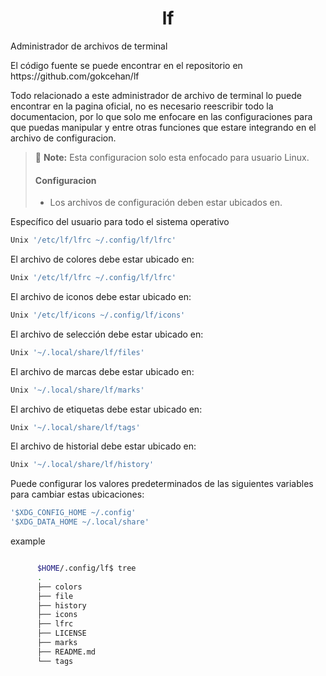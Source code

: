 #  <center>lf </center>
<p>Administrador de archivos de terminal</p>
<p>El código fuente se puede encontrar en el repositorio en https://github.com/gokcehan/lf</p>

<P> Todo relacionado a este administrador de archivo de terminal lo puede encontrar en la pagina oficial, no es necesario reescribir todo la documentacion, por lo que solo me enfocare en las configuraciones para que puedas manipular y entre otras funciones que estare integrando en el archivo de configuracion.</P>

> :memo: **Note:** Esta configuracion solo esta enfocado para usuario Linux.
> #### Configuracion 
>
> - Los archivos de configuración deben estar ubicados en.      
      
Específico del usuario para todo el sistema operativo

 ```bash
 Unix '/etc/lf/lfrc ~/.config/lf/lfrc'
 ```
El archivo de colores debe estar ubicado en:
```bash
Unix '/etc/lf/lfrc ~/.config/lf/lfrc'
```
El archivo de iconos debe estar ubicado en:
```bash
Unix '/etc/lf/icons ~/.config/lf/icons'
```
El archivo de selección debe estar ubicado en:
```bash
Unix '~/.local/share/lf/files'
```
El archivo de marcas debe estar ubicado en:
```bash
Unix '~/.local/share/lf/marks'
```
El archivo de etiquetas debe estar ubicado en:
```bash
Unix '~/.local/share/lf/tags'
```

 El archivo de historial debe estar ubicado en:
```bash
Unix '~/.local/share/lf/history' 
```
Puede configurar los valores predeterminados de las siguientes variables para cambiar estas ubicaciones:
```bash
'$XDG_CONFIG_HOME ~/.config'
'$XDG_DATA_HOME ~/.local/share'
```
example
```zsh

      $HOME/.config/lf$ tree
      .
      ├── colors
      ├── file
      ├── history
      ├── icons
      ├── lfrc
      ├── LICENSE
      ├── marks
      ├── README.md
      └── tags
```